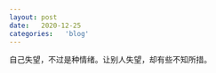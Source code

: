 ```yaml
---
layout: post
date:   2020-12-25
categories:   'blog'
---
```


自己失望，不过是种情绪。让别人失望，却有些不知所措。  









